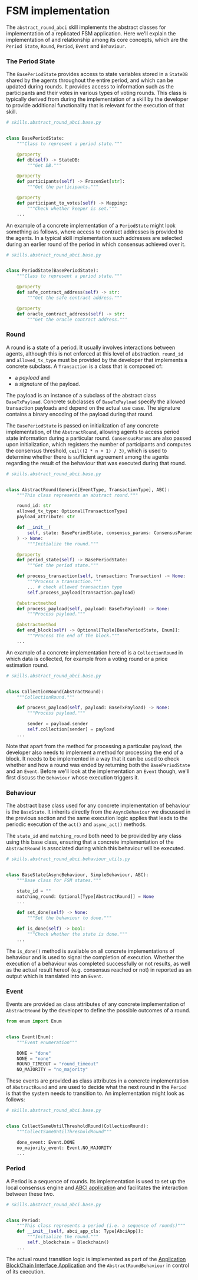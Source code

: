 # FSM implementation

The `abstract_round_abci` skill implements the abstract classes for
implementation of a replicated FSM application. Here we'll explain the
implementation of and relationship among its core concepts, which are the
`Period State`, `Round`, `Period`, `Event` and `Behaviour`.


### The Period State

The `BasePeriodState` provides access to state variables stored in a `StateDB`
shared by the agents throughout the entire period, and which can be updated
during rounds. It provides access to information such as the participants and
their votes in various types of voting rounds. This class is typically derived
from during the implementation of a skill by the developer to provide additional
functionality that is relevant for the execution of that skill.

```python
# skills.abstract_round_abci.base.py


class BasePeriodState:
    """Class to represent a period state."""

    @property
    def db(self) -> StateDB:
        """Get DB."""

    @property
    def participants(self) -> FrozenSet[str]:
        """Get the participants."""

    @property
    def participant_to_votes(self) -> Mapping:
        """Check whether keeper is set."""
    ...
```

An example of a concrete implementation of a `PeriodState` might look something
as follows, where access to contract addresses is provided to the agents.
In a typical skill implementation such addresses are selected during an earlier
round of the period in which consensus achieved over it.

```python
# skills.abstract_round_abci.base.py


class PeriodState(BasePeriodState):
    """Class to represent a period state."""

    @property
    def safe_contract_address(self) -> str:
        """Get the safe contract address."""

    @property
    def oracle_contract_address(self) -> str:
        """Get the oracle contract address."""
```

### Round

A round is a state of a period. It usually involves interactions between agents,
although this is not enforced at this level of abstraction.
`round_id` and `allowed_tx_type` must be provided by the developer that
implements a concrete subclass. A `Transaction` is a class that is composed of:

- a _payload_ and
- a _signature_ of the payload.

The payload is an instance of a subclass of the abstract class `BaseTxPayload`.
Concrete subclasses of `BaseTxPayload` specify the allowed transaction payloads
and depend on the actual use case. The signature contains a binary encoding of
the payload during that round.

The `BasePeriodState` is passed on initialization of any concrete implementation,
of the `AbstractRound`, allowing agents to access period state information
during a particular round.
`ConsensusParams` are also passed upon initialization, which registers the
number of participants and computes the consensus threshold,
`ceil((2 * n + 1) / 3)`, which is used to determine whether there is sufficient
agreement among the agents regarding the result of the behaviour that was
executed during that round.


```python
# skills.abstract_round_abci.base.py


class AbstractRound(Generic[EventType, TransactionType], ABC):
    """This class represents an abstract round."""

    round_id: str
    allowed_tx_type: Optional[TransactionType]
    payload_attribute: str

    def __init__(
        self, state: BasePeriodState, consensus_params: ConsensusParams
    ) -> None:
        """Initialize the round."""

    @property
    def period_state(self) -> BasePeriodState:
        """Get the period state."""

    def process_transaction(self, transaction: Transaction) -> None:
        """Process a transaction."""
        ... # check allowed transaction type
        self.process_payload(transaction.payload)

    @abstractmethod
    def process_payload(self, payload: BaseTxPayload) -> None:
        """Process payload."""

    @abstractmethod
    def end_block(self) -> Optional[Tuple[BasePeriodState, Enum]]:
        """Process the end of the block."""
    ...
```

An example of a concrete implementation here of is a `CollectionRound` in which
data is collected, for example from a voting round or a price estimation round.

```python
# skills.abstract_round_abci.base.py


class CollectionRound(AbstractRound):
    """CollectionRound."""

    def process_payload(self, payload: BaseTxPayload) -> None:
        """Process payload."""

        sender = payload.sender
        self.collection[sender] = payload
    ...
```

Note that apart from the method for processing a particular payload, the
developer also needs to implement a method for processing the end of a block.
It needs to be implemented in a way that it can be used to check whether and how
a round was ended by returning both the `BasePeriodState` and an `Event`.
Before we'll look at the implementation an `Event` though, we'll first discuss
the `Behaviour` whose execution triggers it.


### Behaviour

The abstract base class used for any concrete implementation of behaviour is the
`BaseState`. It inherits directly from the `AsyncBehaviour` we discussed in the
previous section and the same execution logic applies that leads to the periodic
execution of the `act()` and `async_act()` methods.

The `state_id` and `matching_round` both need to be provided by any class using
this base class, ensuring that a concrete implementation of the `AbstractRound`
is associated during which this behaviour will be executed.

```python
# skills.abstract_round_abci.behaviour_utils.py


class BaseState(AsyncBehaviour, SimpleBehaviour, ABC):
    """Base class for FSM states."""

    state_id = ""
    matching_round: Optional[Type[AbstractRound]] = None
    ...

    def set_done(self) -> None:
        """Set the behaviour to done."""

    def is_done(self) -> bool:
        """Check whether the state is done."""
    ...
```

The `is_done()` method is available on all concrete implementations of behaviour
and is used to signal the completion of execution. Whether the execution of a
behaviour was completed successfully or not results, as well as the actual
result hereof (e.g. consensus reached or not) in reported as an output which is
translated into an `Event`.


### Event

Events are provided as class attributes of any concrete implementation of
`AbstractRound` by the developer to define the possible outcomes of a round.

```python
from enum import Enum


class Event(Enum):
    """Event enumeration"""

    DONE = "done"
    NONE = "none"
    ROUND_TIMEOUT = "round_timeout"
    NO_MAJORITY = "no_majority"
```

These events are provided as class attributes in a concrete implementation of
`AbstractRound` and are used to decide what the next round in the `Period` is
that the system needs to transition to. An implementation might look as follows:

```python
# skills.abstract_round_abci.base.py


class CollectSameUntilThresholdRound(CollectionRound):
    """CollectSameUntilThresholdRound"""

    done_event: Event.DONE
    no_majority_event: Event.NO_MAJORITY
    ...
```


### Period

A Period is a sequence of rounds. Its implementation is used to set up the
local consensus engine and [ABCI application](./abci_app.md) and facilitates
the interaction between these two.

```python
# skills.abstract_round_abci.base.py


class Period:
    """This class represents a period (i.e. a sequence of rounds)"""
    def __init__(self, abci_app_cls: Type[AbciApp]):
        """Initialize the round."""
        self._blockchain = Blockchain()
    ...
```

The actual round transition logic is implemented as part of the
[Application BlockChain Interface Application](./abci_app.md) and the
`AbstractRoundBehaviour` in control of its execution.
